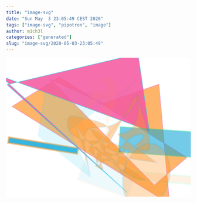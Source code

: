 ```yaml
---
title: "image-svg"
date: "Sun May  3 23:05:49 CEST 2020"
tags: ["image-svg", "pipotron", "image"]
author: m1ch3l
categories: ["generated"]
slug: "image-svg/2020-05-03-23:05:49"
---
```


![](image.svg)
